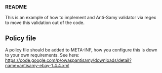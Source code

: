 ### README

This is an example of how to implement and Anti-Samy validator via regex to move this validation out of the code.

## Policy file
A policy file should be added to META-INF, how you configure this is down to your own requirements. See here: https://code.google.com/p/owaspantisamy/downloads/detail?name=antisamy-ebay-1.4.4.xml


